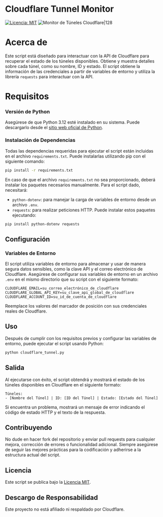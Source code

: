 # Cloudflare Tunnel Monitor

[![Licencia: MIT](https://img.shields.io/badge/License-MIT-green.svg)](https://opensource.org/licenses/MIT)
![Monitor de Túneles Cloudflare|128](https://raw.githubusercontent.com/deadbeef3137/ha-cloudflare-tunnel-monitor/master/images/cloudflare-tunnel.png)

# Acerca de
Este script está diseñado para interactuar con la API de Cloudflare para recuperar el estado de los túneles disponibles. Obtiene y muestra detalles sobre cada túnel, como su nombre, ID y estado. El script obtiene la información de las credenciales a partir de variables de entorno y utiliza la librería `requests` para interactuar con la API.

# Requisitos
### Versión de Python
Asegúrese de que Python 3.12 esté instalado en su sistema. Puede descargarlo desde el [sitio web oficial de Python](https://www.python.org/downloads/).

### Instalación de Dependencias
Todas las dependencias requeridas para ejecutar el script están incluidas en el archivo `requirements.txt`. Puede instalarlas utilizando pip con el siguiente comando:
```bash
pip install -r requirements.txt
```
En caso de que el archivo `requirements.txt` no sea proporcionado, deberá instalar los paquetes necesarios manualmente. Para el script dado, necesitará:
- `python-dotenv`: para manejar la carga de variables de entorno desde un archivo `.env`.
- `requests`: para realizar peticiones HTTP.
Puede instalar estos paquetes ejecutando:
```bash
pip install python-dotenv requests
```

## Configuración

### Variables de Entorno
El script utiliza variables de entorno para almacenar y usar de manera segura datos sensibles, como la clave API y el correo electrónico de Cloudflare. Asegúrese de configurar sus variables de entorno en un archivo `.env` en el mismo directorio que su script con el siguiente formato:
```dotenv
CLOUDFLARE_EMAIL=su_correo_electrónico_de_cloudflare
CLOUDFLARE_GLOBAL_API_KEY=su_clave_api_global_de_cloudflare
CLOUDFLARE_ACCOUNT_ID=su_id_de_cuenta_de_cloudflare
```
Reemplace los valores del marcador de posición con sus credenciales reales de Cloudflare.

## Uso

Después de cumplir con los requisitos previos y configurar las variables de entorno, puede ejecutar el script usando Python:
```bash
python cloudflare_tunnel.py
```

## Salida

Al ejecutarse con éxito, el script obtendrá y mostrará el estado de los túneles disponibles en Cloudflare en el siguiente formato:
```plaintext
Túneles:
- [Nombre del Túnel] | ID: [ID del Túnel] | Estado: [Estado del Túnel]
```
Si encuentra un problema, mostrará un mensaje de error indicando el código de estado HTTP y el texto de la respuesta.

## Contribuyendo
No dude en hacer fork del repositorio y enviar pull requests para cualquier mejora, corrección de errores o funcionalidad adicional. Siempre asegúrese de seguir las mejores prácticas para la codificación y adherirse a la estructura actual del script.

## Licencia
Este script se publica bajo la [Licencia MIT](https://opensource.org/licenses/MIT).

## Descargo de Responsabilidad
Este proyecto no está afiliado ni respaldado por Cloudflare.

